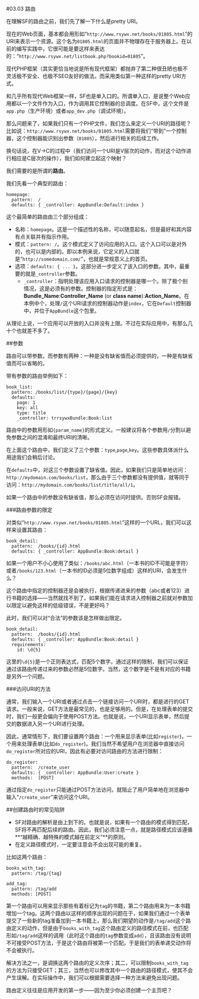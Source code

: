 #03.03 路由

在理解SF的路由之前，我们先了解一下什么是pretty URI。

现在的Web页面，基本都会用形如“`http://www.rsywx.net/books/01805.html`”的URI来表示一个资源。这个名为`01805.html`的页面并不物理存在于服务器上。在以前的编写实践中，它很可能是要这样来表达的：“`http://www.rsywx.net/listbook.php?bookid=01805`”。

现代PHP框架（其实更恰当地说是所有现代框架）都抛弃了第二种很丑陋也极不灵活极不安全、也极不SEO友好的做法。而采用类似第一种这样的pretty URI方式。

和几乎所有现代Web框架一样，SF也是单入口的。所谓单入口，是说整个Web应用都以一个文件作为入口，作为调用其它控制器的总调度。在SF中，这个文件是`app.php`（生产环境）或者`app_dev.php`（调试环境）。

那么问题来了，如果我们只有一个PHP文件，我们怎么来定义一个URI的路径呢？比如说：`http://www.rsywx.net/books/01805.html`需要将我们“带到”一个控制器，这个控制器能识别出参数（`01805`），然后进行相关的后续工作。

换句话说，在V->C的过程中（我们访问一个URI是V层次的动作，而对这个动作进行相应是C层次的操作），我们如何建立起这个映射？

我们需要的是所谓的**路由**。

我们先看一个典型的路由：

```
homepage:
  pattern:  /
  defaults: { _controller: AppBundle:Default:index }
```

这个最简单的路由由三个部分组成：

* 名称：`homepage`。这是一个描述性的名称，可以随意起名，但是最好和其内容有点关联并有指示作用。
* 模式：`pattern: /`。这个模式定义了访问应用的入口。这个入口可以是对外的，也可以是内部的。即以本例来说，它定义的入口就是“`http://somedomain.com/`”，也就是常规意义上的首页。
* 选项：`defaults: { ... }`。这部分进一步定义了该入口的参数。其中，最重要的就是`_controller`参数。
	* `_controller`：指明处理该应用入口请求的控制器是哪一个。除了极个别情况，这是必须有的参数。控制器的指定形式是：**Bundle_Name**:**Controller_Name** (or **class name**):**Action_Name**。在本例中个，处理`/`这个URI请求的控制器动作是`index`，它在`Default`控制器中，并位于`AppBundle`这个包里。

从理论上说，一个应用可以开放的入口并没有上限。不过在实际应用中，有那么几十个也就差不多了。

##参数

路由可以带参数。而参数有两种：一种是没有缺省值而必须提供的，一种是有缺省值而可以省略的。

带有参数的路由举例如下：

```
book_list:
  pattern: /books/list/{type}/{page}/{key}
  defaults: 
    page: 1
    key: all
    type: title
    _controller: trrsywxBundle:Book:list
```

路由中的参数用形如`{param_name}`的形式定义。一般建议将各个参数用`/`分割以避免参数之间的混淆和最终URI的清晰。

在上面这个路由中，我们定义了三个参数：`type`,`page`,`key`。这些参数具体派什么用途我们会稍后讨论。

在`defaults`中，对这三个参数设置了缺省值。因此，如果我们只是简单地访问：`http://mydomain.com/books/list`，那么由于三个参数都没有提供值，就等同于访问：`http://mydomain.com/books/list/title/all/1`。

如果一个路由中的参数没有缺省值，那么必须在访问时提供。否则SF会报错。

###路由参数的限定

对类似“`http://www.rsywx.net/books/01805.html`”这样的一个URL，我们可以这样来设置其路由：

```
book_detail:
  pattern:  /books/{id}.html
  defaults: { _controller: AppBundle:Book:detail }
```

如果一个用户不小心使用了类似：`/books/abc.html`（一本书的ID不可能是字符）或者`/books/123.html`（一本书的ID必须是5位数字组成）这样的URI，会发生什么？

这个路由中指定的控制器还是会被执行，根据传递进来的参数（abc或者123）进行书籍的选择——当然就找不到了。如果我们能在请求进入控制器之前就对参数加以限定以避免这样的低级错误，不是更好吗？

此时，我们可以对“合法”的参数该是怎样做出限定。

```
book_detail:
  pattern:  /books/{id}.html
  defaults: { _controller: AppBundle:Book:detail }
  requirements: 
    id: \d{5}
```

这里的`\d{5}`是一个正则表达式，匹配5个数字。通过这样的限制，我们可以保证通过该路由传递过来的参数必然是5位数字。当然，这个数字是不是有对应的书籍是另外一个问题。

###访问URI的方法

通常，我们输入一个URI或者通过点击一个链接访问一个URI时，都是进行的GET请求。一般来说，GET方法是最常见的，也是足够用的。但是，在处理表单的提交时，我们一般更会偏向于使用POST方法。也就是说，一个URI显示表单，然后提交的数据进入另一个URI进行处理。

因此，通常情形下，我们要设置两个路由：一个用来显示表单(比如`register`)，一个用来处理表单(比如`do_register`)。我们当然不希望用户在浏览器中直接访问`do_register`所对应的URI，因此有必要对访问路由的方法进行限制：

```
do_register:
  pattern:  /create_user
  defaults: { _controller: AppBundle:User:create }
  methods:  [POST]
```
通过指定`do_register`只能通过POST方法访问，就阻止了用户简单地在浏览器中输入“`/create_user`”来访问这个URI。

##创建路由时的常见陷阱

* SF对路由的解析是由上到下的。也就是说，如果有一个路由的模式得到匹配，SF将不再匹配后续的路由。因此，我们必须注意一点，就是路径模式应该遵循**“越精确、越特殊的模式越在前定义”**的原则。
* 在定义路径模式时，一定要注意会不会出现可能的重复。

比如这两个路由：

```
books_with_tag:
  pattern: /tag/{tag}

add_tag:
  pattern: /tag/add
  methods: [POST]
```

第一个路由可以用来显示那些有着标记为`tag`的书籍，第二个路由用来为一本书籍增加一个tag。这两个路由以这样的顺序出现的问题在于，如果我们通过一个表单提交了一些新的tag准备加到一本书籍上，那么我们期望的动作是`/tag/add`这个路由定义的动作，但是由于`books_with_tag`这个路由定义的路径模式在前，也匹配形如`/tag/add`这样的调用（此时这个路由的`tag`参数变成`add`），且该路由没有说明不可接受POST方法，于是这个路由将被第一个匹配。于是我们的表单递交动作将不会被执行。

解决方法之一，是调换这两个路由的定义次序；其二，可以限制`books_with_tag`的方法为只接受GET；其三，当然也可以修改其中一个路由的路径模式，使其不会产生误解。在实际操作中，我们可以根据需要选择一种方法来避免出现问题。

路由定义往往是应用开发的第一步——因为至少你必须创建一个主页吧？

